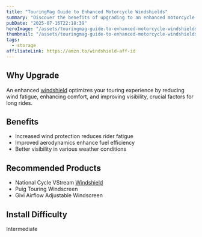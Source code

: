 ```yaml
---
title: "TouringMag Guide to Enhanced Motorcycle Windshields"
summary: "Discover the benefits of upgrading to an enhanced motorcycle windshield for better touring experiences."
pubDate: "2025-07-16T22:18:39"
heroImage: "/assets/touringmag-guide-to-enhanced-motorcycle-windshields-hero.jpg"
thumbnail: "/assets/touringmag-guide-to-enhanced-motorcycle-windshields-thumb.jpg"
tags:
  - storage
affiliateLink: https://amzn.to/windshield-aff-id
---
```


<h2>Why Upgrade</h2>
<p>An enhanced <a href="https://amzn.to/windshield-aff-id" target="_blank" rel="noopener noreferrer">windshield</a> optimizes your touring experience by reducing wind fatigue, enhancing comfort, and improving visibility, crucial factors for long rides.</p>
<h2>Benefits</h2>
<ul>
  <li>Increased wind protection reduces rider fatigue</li>
  <li>Improved aerodynamics enhance fuel efficiency</li>
  <li>Better visibility in various weather conditions</li>
</ul>
<h2>Recommended Products</h2>
<ul>
  <li>National Cycle VStream <a href="https://amzn.to/windshield-aff-id" target="_blank" rel="noopener noreferrer">Windshield</a></li>
  <li>Puig Touring Windscreen</li>
  <li>Givi Airflow Adjustable Windscreen</li>
</ul>
<h2>Install Difficulty</h2>
<p>Intermediate</p>